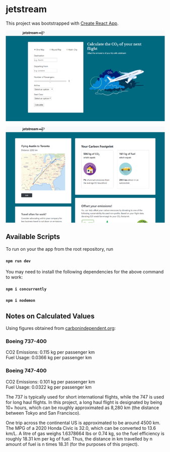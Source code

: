 # jetstream

This project was bootstrapped with [Create React App](https://github.com/facebook/create-react-app).

![Home Page Screenshot](home-page.png)

![Result Page Screenshot](result-page.png)

## Available Scripts

To run on your the app from the root repository, run 

#### `npm run dev`

You may need to install the following dependencies for the above command to work: 

#### `npm i concurrently`
#### `npm i nodemon`


## Notes on Calculated Values

Using figures obtained from [carbonindependent.org](https://www.carbonindependent.org/22.html):

### Boeing 737-400
CO2 Emissions: 0.115 kg per passenger km  
Fuel Usage: 0.0366 kg per passenger km  

### Boeing 747-400
CO2 Emissions: 0.101 kg per passenger km  
Fuel Usage: 0.0322 kg per passenger km  

The 737 is typically used for short international flights, while the 747 is used for long haul flights. In this project, a long haul flight is designated by being 10+ hours, which can be roughly approximated as 8,280 km (the distance between Tokyo and San Francisco). 

One trip across the continental US is approximated to be around 4500 km. 
The MPG of a 2020 Honda Civic is 32.0, which can be converted to 13.6 km/L. A litre of gas weighs 1.6378664 lbs or 0.74 kg, so the fuel efficiency is roughly 18.31 km per kg of fuel. 
Thus, the distance in km travelled by n amount of fuel is n times 18.31 (for the purposes of this project).